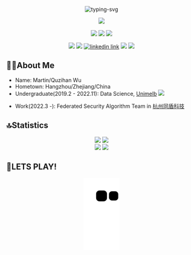 <p align="center">
   <img src="https://readme-typing-svg.herokuapp.com?size=25&color=3D76F7&center=true&vCenter=true&multiline=true&lines=WELCOME!" alt="typing-svg">
</p>


<!-- title/welcome words -->
<!-- <h1 align='center'> Hello ~ <br /> This is QUZIHAN WU 邬屈子涵</h1>
 -->
<div align='center'><img src="https://capsule-render.vercel.app/api?type=waving&color=E9CDF5&height=150&section=header&text=HEY!%20 THIS %IS %MARTIN.&fontSize=25&fontColor=213a26" width='800' /></div>


<!-- social media links 1-->
<p align="center">
   <img width=30 src="https://c.tenor.com/CsqnkjKnojgAAAAi/dm4uz3-foekoe.gif" />
   <a title="github" target="_blank" href="https://github.com/QUZIHANWU"><img src="https://img.shields.io/badge/dynamic/json?color=FFFFFF&label=Github&query=%24.data.totalSubs&suffix=followers&url=https%3A%2F%2Fapi.spencerwoo.com%2Fsubstats%2F%3Fsource%3Dgithub%26queryKey%3DQUZIHANWU" ></a>
   <a title="weibo" target="_blank" href="https://weibo.com/5553479709/profile?topnav=1&wvr=6"><img src="https://img.shields.io/badge/dynamic/json?labelColor=e71f19&color=FFFFFF&label=Weibo&query=%24.data.totalSubs&suffix=followers&url=https%3A%2F%2Fapi.spencerwoo.com%2Fsubstats%2F%3Fsource%3Dweibo%26queryKey%3D5553479709" ></a>
</p>


<!-- social media links 2-->
<div align='center'>
  <img width=30 src="https://c.tenor.com/CsqnkjKnojgAAAAi/dm4uz3-foekoe.gif" />
  <a href="https://www.instagram.com/marzeguptreetin/" target="_blank"><img height='25' src="https://img.shields.io/badge/-Instagram-%23E4405F?style=for-the-badge&logo=instagram&logoColor=white" target="_blank"></a>
  <a href='https://www.linkedin.cn/injobs/in/%E5%AD%90%E6%B6%B5-%E9%82%AC%E5%B1%88-868463210' alt='rin huang linkedin'><img src='https://img.shields.io/badge/LinkedIn-0077B5?style=for-the-badge&logo=linkedin&logoColor=white' alt='linkedin link' height='25' /></a>
<!--   <a href='https://www.instagram.com/marzeguptreetin/' alt='marzeguptreetin instagram'><img src='https://img.shields.io/badge/Instagram-E4405F?style=for-the-badge&logo=instagram&logoColor=white' alt='instagram' height='25'></a> -->
  <a href = "quzihanwu.0712@gmail.com"><img height='25' src="https://img.shields.io/badge/-Gmail-%23333?style=for-the-badge&logo=gmail&logoColor=white" target="_blank"></a>
  <a href="https://discord.com/channels/@me" target="_blank"><img height='25' src="https://img.shields.io/badge/Discord-7289DA?style=for-the-badge&logo=discord&logoColor=white" target="_blank"></a> 
</div>


## 🤵‍♂️About Me
- Name: Martin/Quzihan Wu
- Hometown: Hangzhou/Zhejiang/China
- Undergraduate(2019.2 - 2022.11): Data Science, <a href='https://www.unimelb.edu.au/' alt='unimelb'>Unimelb</a> 
                                                 <img src='https://c.tenor.com/nwE8h9HLqZUAAAAj/flag-country.gif' width=20 /> </p>
- Work(2022.3 -): Federated Security Algorithm Team in <a href='https://www.tongdun.cn/?r=pp' alt='杭州同盾科技'>杭州同盾科技</a>


## 🔝Statistics
<div align="center">
   <img height="140px"  src="https://github-readme-streak-stats.herokuapp.com/?user=Achuan-2" />
   <img height="140px"  src="https://github-readme-stats.vercel.app/api/top-langs/?username=QUZIHANWU&layout=compact&theme=synthwave" />
</div>

<div align="center">
   <img height="140px"  src="https://github-readme-streak-stats.herokuapp.com/?user=QUZIHANWU&theme=synthwave" />
   <img height="140px"  src="https://activity-graph.herokuapp.com/graph?username=QUZIHANWU&theme=synthwave" />
</div>


## 🐍LETS PLAY!
<div align="center"><img src="https://raw.githubusercontent.com/QUZIHANWU/QUZIHANWU/main/assets/github-contribution-grid-snake.svg" ></div>
